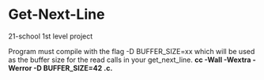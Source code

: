 # Get-Next-Line
21-school 1st level project


Program must compile with the flag -D BUFFER_SIZE=xx which will be used as the buffer size for the read calls in your get_next_line. 
<b> cc -Wall -Wextra -Werror -D BUFFER_SIZE=42 <files>.c. </b>
  
